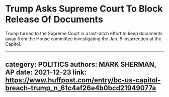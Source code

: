# Trump Asks Supreme Court To Block Release Of Documents

Trump turned to the Supreme Court in a last-ditch effort to keep documents away from the House committee investigating the Jan. 6 insurrection at the Capitol.

---
category: POLITICS
authors: MARK SHERMAN, AP
date: 2021-12-23
link: https://www.huffpost.com/entry/bc-us-capitol-breach-trump_n_61c4af26e4b0bcd21949077a
---

